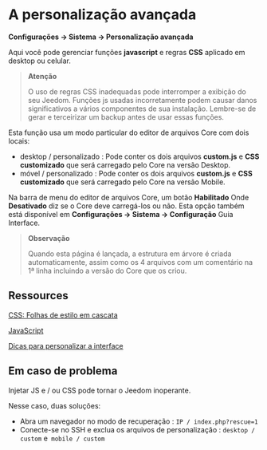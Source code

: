 # A personalização avançada
**Configurações → Sistema → Personalização avançada**

Aqui você pode gerenciar funções **javascript** e regras **CSS** aplicado em desktop ou celular.

> **Atenção**
>
> O uso de regras CSS inadequadas pode interromper a exibição do seu Jeedom. Funções js usadas incorretamente podem causar danos significativos a vários componentes de sua instalação. Lembre-se de gerar e terceirizar um backup antes de usar essas funções.

Esta função usa um modo particular do editor de arquivos Core com dois locais:

- desktop / personalizado : Pode conter os dois arquivos **custom.js** e **CSS customizado** que será carregado pelo Core na versão Desktop.
- móvel / personalizado : Pode conter os dois arquivos **custom.js** e **CSS customizado** que será carregado pelo Core na versão Mobile.

Na barra de menu do editor de arquivos Core, um botão **Habilitado** Onde **Desativado** diz se o Core deve carregá-los ou não. Esta opção também está disponível em **Configurações → Sistema → Configuração** Guia Interface.

> **Observação**
>
> Quando esta página é lançada, a estrutura em árvore é criada automaticamente, assim como os 4 arquivos com um comentário na 1ª linha incluindo a versão do Core que os criou.

## Ressources

[CSS: Folhas de estilo em cascata](https://developer.mozilla.org/en-US/docs/Web/CSS)

[JavaScript](https://developer.mozilla.org/en-US/docs/Web/JavaScript)

[Dicas para personalizar a interface](https://kiboost.github.io/jeedom_docs/jeedomV4Tips/Interface/)

## Em caso de problema

Injetar JS e / ou CSS pode tornar o Jeedom inoperante.

Nesse caso, duas soluções:

- Abra um navegador no modo de recuperação : `IP / index.php?rescue=1`
- Conecte-se no SSH e exclua os arquivos de personalização : `desktop / custom` e` mobile / custom`

